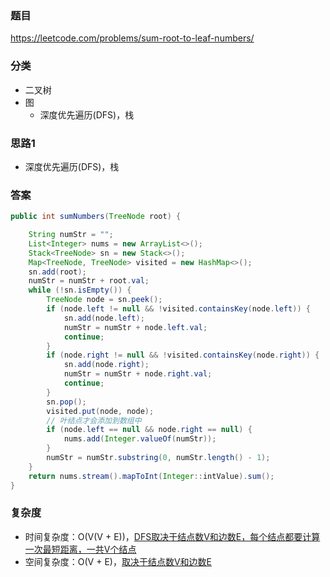 ### 题目
https://leetcode.com/problems/sum-root-to-leaf-numbers/

### 分类
* 二叉树
* 图
    * 深度优先遍历(DFS)，栈

### 思路1
* 深度优先遍历(DFS)，栈

### 答案
```java
public int sumNumbers(TreeNode root) {

    String numStr = "";
    List<Integer> nums = new ArrayList<>();
    Stack<TreeNode> sn = new Stack<>();
    Map<TreeNode, TreeNode> visited = new HashMap<>();
    sn.add(root);
    numStr = numStr + root.val;
    while (!sn.isEmpty()) {
        TreeNode node = sn.peek();
        if (node.left != null && !visited.containsKey(node.left)) {
            sn.add(node.left);
            numStr = numStr + node.left.val;
            continue;
        }
        if (node.right != null && !visited.containsKey(node.right)) {
            sn.add(node.right);
            numStr = numStr + node.right.val;
            continue;
        }
        sn.pop();
        visited.put(node, node);
        // 叶结点才会添加到数组中
        if (node.left == null && node.right == null) {
            nums.add(Integer.valueOf(numStr));
        }
        numStr = numStr.substring(0, numStr.length() - 1);
    }
    return nums.stream().mapToInt(Integer::intValue).sum();
}
```

### 复杂度
* 时间复杂度：O(V(V + E))，[DFS取决于结点数V和边数E，每个结点都要计算一次最短距离，一共V个结点](https://github.com/HolmesJJ/CS2040S-Data-Structures-and-Algorithms/wiki/Breadth-First-Search(BFS)-and-Depth-First-Search(DFS))
* 空间复杂度：O(V + E)，[取决于结点数V和边数E](https://github.com/HolmesJJ/CS2040S-Data-Structures-and-Algorithms/wiki/Breadth-First-Search(BFS)-and-Depth-First-Search(DFS))
